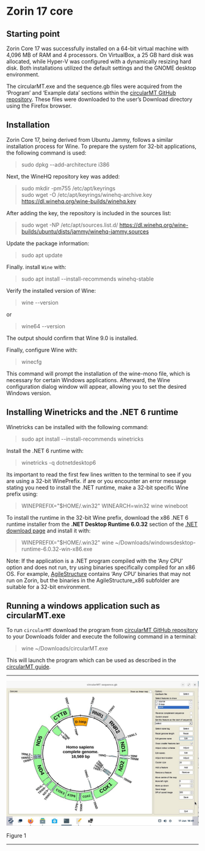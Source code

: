 # Zorin 17 core

## Starting point
Zorin Core 17 was successfully installed on a 64-bit virtual machine with 4,096 MB of RAM and 4 processors. On VirtualBox, a 25 GB hard disk was allocated, while Hyper-V was configured with a dynamically resizing hard disk. Both installations utilized the default settings and the GNOME desktop environment.

The circularMT.exe and the sequence.gb files were acquired from the ‘Program’ and ‘Example data’ sections within the [circularMT GitHub repository](https://github.com/msjimc/circularMT). These files were downloaded to the user’s Download directory using the Firefox browser. 

## Installation

Zorin Core 17, being derived from Ubuntu Jammy, follows a similar installation process for Wine. To prepare the system for 32-bit applications, the following command is used:

> sudo dpkg --add-architecture i386 

Next, the WineHQ repository key was added:

> sudo mkdir -pm755 /etc/apt/keyrings  
> sudo wget -O /etc/apt/keyrings/winehq-archive.key https://dl.winehq.org/wine-builds/winehq.key

After adding the key, the repository is included in the sources list:

> sudo wget -NP /etc/apt/sources.list.d/ https://dl.winehq.org/wine-builds/ubuntu/dists/jammy/winehq-jammy.sources


Update the package information:

> sudo apt update

Finally. install ```Wine``` with:

> sudo apt install --install-recommends winehq-stable

Verify the installed version of Wine:

> wine --version

 or

> wine64 --version

The output should confirm that Wine 9.0 is installed.

Finally, configure Wine with:

> winecfg

This command will prompt the installation of the wine-mono file, which is necessary for certain Windows applications. Afterward, the Wine configuration dialog window will appear, allowing you to set the desired Windows version.

## Installing Winetricks and the .NET 6 runtime

Winetricks can be installed with the following command:

> sudo apt install --install-recommends winetricks

Install the  .NET 6 runtime with:

> winetricks -q dotnetdesktop6

Its important to read the first few lines written to the terminal to see if you are using a 32-bit WinePrefix. if are or you encounter an error message stating you need to install the .NET runtime,  make a 32-bit specific Wine prefix using:

> WINEPREFIX="$HOME/.win32" WINEARCH=win32 wine wineboot

To install the runtime in the 32-bit Wine prefix, download the x86 .NET 6 runtime installer from the __.NET Desktop Runtime 6.0.32__ section of the [.NET download page](https://dotnet.microsoft.com/en-us/download/dotnet/6.0) and install it with:

>  WINEPREFIX="$HOME/.win32" wine  ~/Downloads/windowsdesktop-runtime-6.0.32-win-x86.exe 

Note: If the application is a .NET program compiled with the ‘Any CPU’ option and does not run, try using binaries specifically compiled for an x86 OS. For example, [AgileStructure](https://github.com/msjimc/AgileStructure/tree/master/program) contains ‘Any CPU’ binaries that may not run on Zorin, but the binaries in the AgileStructure_x86 subfolder are suitable for a 32-bit environment.

## Running a windows application such as circularMT.exe

 To run ```circularMT``` download the program from [circularMT GitHub repository]( https://githud.com/msjimc/circularMT) to your Downloads folder and execute the following command in a terminal:

> wine ~/Downloads/circularMT.exe 

This will launch the program which can be used as described in the [circularMT guide]( https://github.com/msjimc/circularMT/tree/master/Guide/README.md).

<hr />

![Figure 1](images/Zorin-core-17_figure1.jpg)

Figure 1

<hr />

